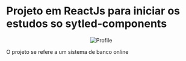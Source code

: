 
# Projeto em ReactJs para iniciar os estudos so sytled-components

<p align="center">
  <img src="https://i.imgur.com/bzjGW4k.gif?w="350" alt="Profile">
 </p>

 O projeto se refere a um sistema de banco online



